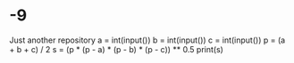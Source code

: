 # -9
Just another repository
a = int(input())
b = int(input())
c = int(input())
p = (a + b + c) / 2
s = (p * (p - a) * (p - b) * (p - c)) ** 0.5
print(s)
